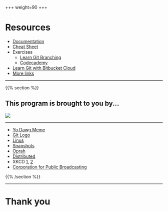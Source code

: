 +++
weight=90
+++

# Resources

- [Documentation](https://git-scm.com/docs)
- [Cheat Sheet](https://services.github.com/on-demand/downloads/github-git-cheat-sheet.pdf)
- Exercises
  - [Learn Git Branching](https://learngitbranching.js.org/)
  - [Codecademy](https://www.codecademy.com/learn/learn-git)
- [Learn Git with Bitbucket Cloud](https://www.atlassian.com/git/tutorials/learn-git-with-bitbucket-cloud)
- [More links](https://git-scm.com/doc/ext)

---
{{% section %}}

## This program is brought to you by...

![](/img/pbs.jpg)

---

- [Yo Dawg Meme](http://i.imgur.com/CB8nFHU.jpg)
- [Git Logo](https://git-scm.com/images/logos/downloads/Git-Logo-2Color.png)
- [Linus](https://i.imgflip.com/xsdtv.jpg)
- [Snapshots](https://git-scm.com/book/en/v2/images/snapshots.png)
- [Oprah](https://i.imgur.com/JNhU5Tt.gif)
- [Distributed](https://git-scm.com/about/distributed)
- XKCD [1](https://imgs.xkcd.com/comics/git_commit.png), [2](https://imgs.xkcd.com/comics/git.png)
- [Corporation for Public Broadcasting](https://i1.ytimg.com/vi/-eGqIrMRNCY/hqdefault.jpg)


{{% /section %}}

---

# Thank you

